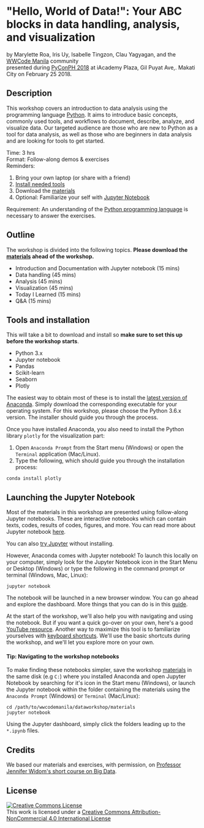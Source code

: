 # "Hello, World of Data!": Your ABC blocks in data handling, analysis, and visualization

by Marylette Roa, Iris Uy, Isabelle Tingzon, Clau Yagyagan, and the [WWCode Manila](https://www.meetup.com/Women-Who-Code-Manila/) community  
presented during [PyConPH 2018](https://pycon.python.ph/) at iAcademy Plaza, Gil Puyat Ave,. Makati City on February 25 2018.  


## Description
This workshop covers an introduction to data analysis using the programming language [Python](https://www.python.org/). It aims to introduce basic concepts, commonly used tools, and workflows to document, describe, analyze, and visualize data. Our targeted audience are those who are new to Python as a tool for data analysis, as well as those who are beginners in data analysis and are looking for tools to get started.

Time: 3 hrs  
Format: Follow-along demos & exercises  
Reminders:

1. Bring your own laptop (or share with a friend)
2. [Install needed tools](#tools-and-installation)
3. Download the [materials](materials)
4. Optional: Familiarize your self with [Jupyter Notebook](#launching-the-jupyter-notebook)

Requirement: An understanding of the [Python programming language](https://www.python.org/) is necessary to answer the exercises. 

## Outline
The workshop is divided into the following topics. **Please download the [materials](materials) ahead of the workshop.**

* Introduction and Documentation with Jupyter notebook (15 mins)
* Data handling (45 mins)
* Analysis (45 mins)
* Visualization (45 mins)
* Today I Learned (15 mins)
* Q&A (15 mins)


## Tools and installation
This will take a bit to download and install so **make sure to set this up before the workshop starts**.

* Python 3.x
* Jupyter notebook
* Pandas
* Scikit-learn
* Seaborn
* Plotly

The easiest way to obtain most of these is to install the [latest version of Anaconda](https://www.anaconda.com/download/). Simply download the corresponding executable for your operating system. For this workshop, please choose the Python 3.6.x version. The installer should guide you through the process.

Once you have installed Anaconda, you also need to install the Python library `plotly` for the visualization part:


1. Open `Anaconda Prompt` from the Start menu (Windows) or open the `Terminal` application (Mac/Linux). 
2. Type the following, which should guide you through the installation process: 

```shell
conda install plotly
```

## Launching the Jupyter Notebook

Most of the materials in this workshop are presented using follow-along Jupyter notebooks. These are interactive notebooks which can contain texts, codes, results of codes, figures, and more. You can read more about Jupyter notebook [here](https://jupyter-notebook-beginner-guide.readthedocs.io/en/latest/what_is_jupyter.html).

You can also [try Jupyter](https://try.jupyter.org/) without installing. 

However, Anaconda comes with Jupyter notebook! To launch this locally on your computer, simply look for the Jupyter Notebook icon in the Start Menu or Desktop (Windows) or type the following in the command prompt or terminal (Windows, Mac, Linux): 

```shell
jupyter notebook
```

The notebook will be launched in a new browser window. You can go ahead and explore the dashboard.  More things that you can do is in this [guide](https://jupyter-notebook-beginner-guide.readthedocs.io/en/latest/execute.html). 

At the start of the workshop, we'll also help you with navigating and using the notebook. But if you want a quick go-over on your own, here's a good [YouTube resource](https://www.youtube.com/watch?v=jZ952vChhuI). Another way to maximize this tool is to familiarize yourselves with [keyboard shortcuts](http://maxmelnick.com/2016/04/19/python-beginner-tips-and-tricks.html). We'll use the basic shortcuts during the workshop, and we'll let you explore more on your own.

#### Tip: Navigating to the workshop notebooks
To make finding these notebooks simpler, save the workshop [materials](materials) in the same disk (e.g `C:`) where you installed Anaconda and open Jupyter Notebook by searching for it's icon in the Start menu (Windows), or launch the Jupyter notebook within the folder containing the materials using the `Anaconda Prompt` (Windows) or `Terminal` (Mac/Linux):

```shell
cd /path/to/wwcodemanila/dataworkshop/materials
jupyter notebook
```

Using the Jupyter dashboard, simply click the folders leading up to the `*.ipynb` files. 


## Credits
We based our materials and exercises, with permission, on [Professor Jennifer Widom's short course on Big Data](http://www.professorwidom.org/bigdata/).


## License
<a rel="license" href="http://creativecommons.org/licenses/by-nc/4.0/"><img alt="Creative Commons License" style="border-width:0" src="https://i.creativecommons.org/l/by-nc/4.0/88x31.png" /></a><br />This work is licensed under a <a rel="license" href="http://creativecommons.org/licenses/by-nc/4.0/">Creative Commons Attribution-NonCommercial 4.0 International License</a>